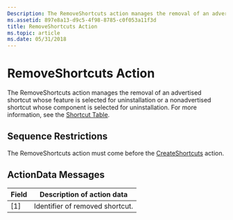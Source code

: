 ```yaml
---
Description: The RemoveShortcuts action manages the removal of an advertised shortcut whose feature is selected for uninstallation or a nonadvertised shortcut whose component is selected for uninstallation. For more information, see the Shortcut Table.
ms.assetid: 897e8a13-d9c5-4f98-8785-c0f053a11f3d
title: RemoveShortcuts Action
ms.topic: article
ms.date: 05/31/2018
---
```


# RemoveShortcuts Action

The RemoveShortcuts action manages the removal of an advertised shortcut whose feature is selected for uninstallation or a nonadvertised shortcut whose component is selected for uninstallation. For more information, see the [Shortcut Table](shortcut-table.md).

## Sequence Restrictions

The RemoveShortcuts action must come before the [CreateShortcuts](createshortcuts-action.md) action.

## ActionData Messages



| Field | Description of action data      |
|-------|---------------------------------|
| \[1\] | Identifier of removed shortcut. |



 

 

 



